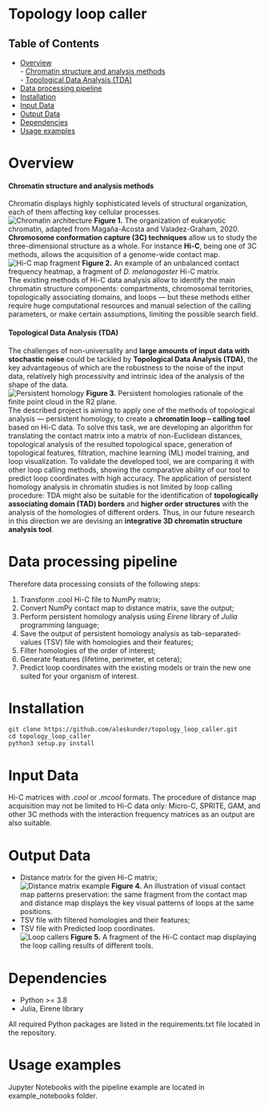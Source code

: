 # Topology loop caller
## Table of Contents
- [Overview](#overview)<br>
      - [Chromatin structure and analysis methods](#chromatin-structure-and-analysis-methods)<br>
      - [Topological Data Analysis (TDA)](#topological-data-analysis--tda-)
- [Data processing pipeline](#data-processing-pipeline)
- [Installation](#installation)
- [Input Data](#input-data)
- [Output Data](#output-data)
- [Dependencies](#dependencies)
- [Usage examples](#usage-examples)
# Overview
#### Chromatin structure and analysis methods
Chromatin displays highly sophisticated levels of structural organization, each of them affecting key cellular processes.<br>
![Chromatin architecture](images/chromatin.png)
**Figure 1.** The organization of eukaryotic chromatin, adapted from Magaña-Acosta and Valadez-Graham, 2020.<br>
**Chromosome conformation capture (3C) techniques** allow us to study the three-dimensional structure as a whole. For instance **Hi-C**, being one of 3C methods, allows the acquisition of a genome-wide contact map.<br>
![Hi-C map fragment](images/contact_map.png)
**Figure 2.** An example of an unbalanced contact frequency heatmap, a fragment of *D. melanogaster* Hi-C matrix.<br>
The existing methods of Hi-C data analysis allow to identify the main chromatin structure components: compartments, chromosomal territories, topologically associating domains, and loops — but these methods either require huge computational resources and manual selection of the calling parameters, or make certain assumptions, limiting the possible search field.
#### Topological Data Analysis (TDA)
The challenges of non-universality and **large amounts of input data with stochastic noise** could be tackled by **Topological Data Analysis (TDA)**, the key advantageous of which are the robustness to the noise of the input data, relatively high processivity and intrinsic idea of the analysis of the shape of the data.<br>
![Persistent homology](images/homologies.png)
**Figure 3.** Persistent homologies rationale of the finite point cloud in the R2 plane.<br>
The described project is aiming to apply one of the methods of topological analysis — persistent homology, to create a **chromatin loop – calling tool** based on Hi-C data. To solve this task, we are developing an algorithm for translating the contact matrix into a matrix of non-Euclidean distances, topological analysis of the resulted topological space, generation of topological features, filtration, machine learning (ML) model training, and loop visualization. To validate the developed tool, we are comparing it with other loop calling methods, showing the comparative ability of our tool to predict loop coordinates with high accuracy.
The application of persistent homology analysis in chromatin studies is not limited by loop calling procedure: TDA might also be suitable for the identification of **topologically associating domain (TAD) borders** and **higher order structures** with the analysis of the  homologies of different orders. Thus, in our future research in this direction we are devising an **integrative 3D chromatin structure analysis tool**.
# Data processing pipeline
Therefore data processing consists of the following steps:
1. Transform .cool Hi-C file to NumPy matrix; 
2. Convert NumPy contact map to distance matrix, save the output;
3. Perform persistent homology analysis using *Eirene* library of *Julia* programming language;
4. Save the output of persistent homology analysis as tab-separated-values (TSV) file with homologies and their features;
5. Filter homologies of the order of interest;
6. Generate features (lifetime, perimeter, et cetera);
7. Predict loop coordinates with the existing models or train the new one suited for your organism of interest.

# Installation
```
git clone https://github.com/aleskunder/topology_loop_caller.git
cd topology_loop_caller
python3 setup.py install
```

# Input Data
Hi-C matrices with *.cool* or *.mcool* formats.
The procedure of distance map acquisition may not be limited to Hi-C data only: Micro-C, SPRITE, GAM, and other 3C methods with the interaction frequency matrices as an output are also suitable.

# Output Data
* Distance matrix for the given Hi-C matrix;<br>
![Distance matrix example](images/distance_matrix_fragment.png)
**Figure 4.** An illustration of visual contact map patterns preservation: the same fragment from the contact map and distance map displays the key visual patterns of loops at the same positions.<br>
* TSV file with filtered homologies and their features;
* TSV file with Predicted loop coordinates.<br>
![Loop callers](images/loop_callers.png)
**Figure 5.** A fragment of the Hi-C contact map displaying the loop calling results of different tools.

# Dependencies
* Python >= 3.8
* Julia, Eirene library

All required Python packages are listed in the requirements.txt file located in the repository.

# Usage examples
Jupyter Notebooks with the pipeline example are located in example_notebooks folder.

